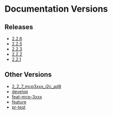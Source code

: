 # Documentation Versions

## Releases


- <a href="/2.2.6" target="_self">2.2.6</a>
- <a href="/2.2.5" target="_self">2.2.5</a>
- <a href="/2.2.3" target="_self">2.2.3</a>
- <a href="/2.2.2" target="_self">2.2.2</a>
- <a href="/2.2.1" target="_self">2.2.1</a>

## Other Versions


- <a href="/2_2_7_mcp3xxx_i2c_ad8" target="_self">2_2_7_mcp3xxx_i2c_ad8</a>
- <a href="/develop" target="_self">develop</a>
- <a href="/feat-mcp-3xxx" target="_self">feat-mcp-3xxx</a>
- <a href="/feature" target="_self">feature</a>
- <a href="/pr-test" target="_self">pr-test</a>
